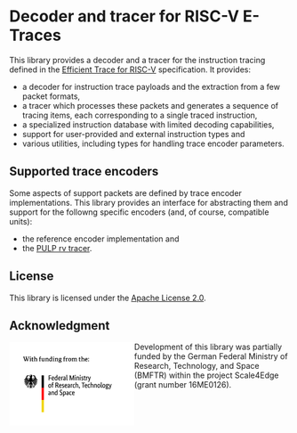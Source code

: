 # Decoder and tracer for RISC-V E-Traces

This library provides a decoder and a tracer for the instruction tracing
defined in the [Efficient Trace for RISC-V](https://github.com/riscv-non-isa/riscv-trace-spec/)
specification. It provides:
* a decoder for instruction trace payloads and the extraction from a few packet
  formats,
* a tracer which processes these packets and generates a sequence of tracing
  items, each corresponding to a single traced instruction,
* a specialized instruction database with limited decoding capabilities,
* support for user-provided and external instruction types and
* various utilities, including types for handling trace encoder parameters.

## Supported trace encoders

Some aspects of support packets are defined by trace encoder implementations.
This library provides an interface for abstracting them and support for the
followng specific encoders (and, of course, compatible units):
* the reference encoder implementation and
* the [PULP rv tracer](https://github.com/pulp-platform/rv_tracer).

## License

This library is licensed under the [Apache License 2.0](./LICENSE).

## Acknowledgment

<img src="./doc/BMFTR_sponsored.jpg" alt="drawing" height="150" align="left">

Development of this library was partially funded by the German Federal Ministry
of Research, Technology, and Space (BMFTR) within the project Scale4Edge (grant
number 16ME0126).
